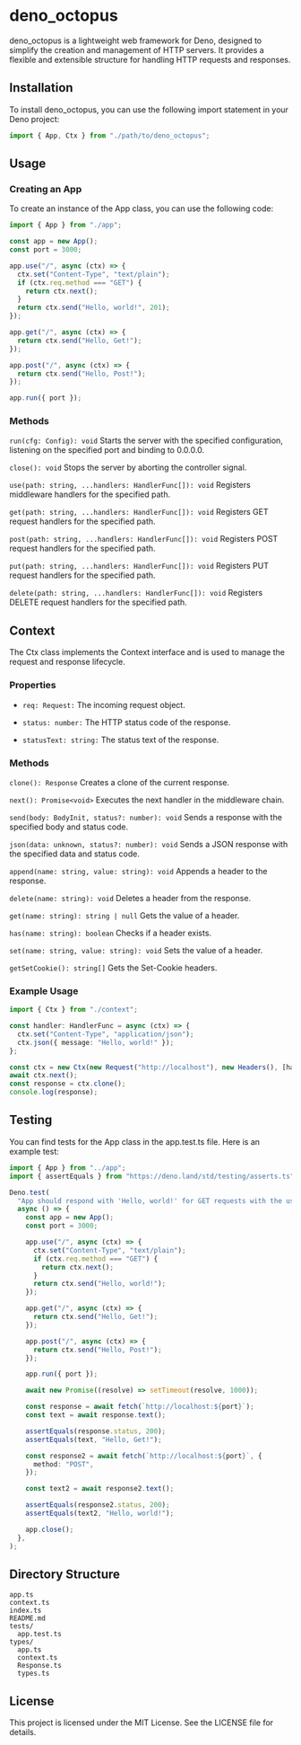 # deno_octopus

deno_octopus is a lightweight web framework for Deno, designed to simplify the
creation and management of HTTP servers. It provides a flexible and extensible
structure for handling HTTP requests and responses.

## Installation

To install deno_octopus, you can use the following import statement in your Deno
project:

```ts
import { App, Ctx } from "./path/to/deno_octopus";
```

## Usage

### Creating an App

To create an instance of the App class, you can use the following code:

```ts
import { App } from "./app";

const app = new App();
const port = 3000;

app.use("/", async (ctx) => {
  ctx.set("Content-Type", "text/plain");
  if (ctx.req.method === "GET") {
    return ctx.next();
  }
  return ctx.send("Hello, world!", 201);
});

app.get("/", async (ctx) => {
  return ctx.send("Hello, Get!");
});

app.post("/", async (ctx) => {
  return ctx.send("Hello, Post!");
});

app.run({ port });
```

### Methods

`run(cfg: Config): void` Starts the server with the specified configuration,
listening on the specified port and binding to 0.0.0.0.

`close(): void` Stops the server by aborting the controller signal.

`use(path: string, ...handlers: HandlerFunc[]): void` Registers middleware
handlers for the specified path.

`get(path: string, ...handlers: HandlerFunc[]): void` Registers GET request
handlers for the specified path.

`post(path: string, ...handlers: HandlerFunc[]): void` Registers POST request
handlers for the specified path.

`put(path: string, ...handlers: HandlerFunc[]): void` Registers PUT request
handlers for the specified path.

`delete(path: string, ...handlers: HandlerFunc[]): void` Registers DELETE
request handlers for the specified path.

## Context

The Ctx class implements the Context interface and is used to manage the request
and response lifecycle.

### Properties

- `req: Request:` The incoming request object.

- `status: number:` The HTTP status code of the response.

- `statusText: string:` The status text of the response.

### Methods

`clone(): Response` Creates a clone of the current response.

`next(): Promise<void>` Executes the next handler in the middleware chain.

`send(body: BodyInit, status?: number): void` Sends a response with the
specified body and status code.

`json(data: unknown, status?: number): void` Sends a JSON response with the
specified data and status code.

`append(name: string, value: string): void` Appends a header to the response.

`delete(name: string): void` Deletes a header from the response.

`get(name: string): string | null` Gets the value of a header.

`has(name: string): boolean` Checks if a header exists.

`set(name: string, value: string): void` Sets the value of a header.

`getSetCookie(): string[]` Gets the Set-Cookie headers.

### Example Usage

```ts
import { Ctx } from "./context";

const handler: HandlerFunc = async (ctx) => {
  ctx.set("Content-Type", "application/json");
  ctx.json({ message: "Hello, world!" });
};

const ctx = new Ctx(new Request("http://localhost"), new Headers(), [handler]);
await ctx.next();
const response = ctx.clone();
console.log(response);
```

## Testing

You can find tests for the App class in the app.test.ts file. Here is an example
test:

```ts
import { App } from "../app";
import { assertEquals } from "https://deno.land/std/testing/asserts.ts";

Deno.test(
  "App should respond with 'Hello, world!' for GET requests with the use method",
  async () => {
    const app = new App();
    const port = 3000;

    app.use("/", async (ctx) => {
      ctx.set("Content-Type", "text/plain");
      if (ctx.req.method === "GET") {
        return ctx.next();
      }
      return ctx.send("Hello, world!");
    });

    app.get("/", async (ctx) => {
      return ctx.send("Hello, Get!");
    });

    app.post("/", async (ctx) => {
      return ctx.send("Hello, Post!");
    });

    app.run({ port });

    await new Promise((resolve) => setTimeout(resolve, 1000));

    const response = await fetch(`http://localhost:${port}`);
    const text = await response.text();

    assertEquals(response.status, 200);
    assertEquals(text, "Hello, Get!");

    const response2 = await fetch(`http://localhost:${port}`, {
      method: "POST",
    });

    const text2 = await response2.text();

    assertEquals(response2.status, 200);
    assertEquals(text2, "Hello, world!");

    app.close();
  },
);
```

## Directory Structure

```
app.ts
context.ts
index.ts
README.md
tests/
  app.test.ts
types/
  app.ts
  context.ts
  Response.ts
  types.ts
```

## License

This project is licensed under the MIT License. See the LICENSE file for
details.
